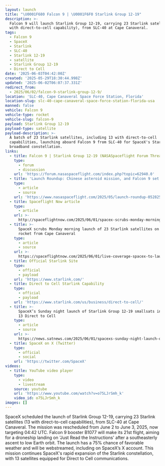 ```yaml
---
layout: launch
title: "\U0001F680 Falcon 9 | \U0001F6F0 Starlink Group 12-19"
description: >-
  Falcon 9 will launch Starlink Group 12-19, carrying 23 Starlink satellites (13
  with direct-to-cell capability), from SLC-40 at Cape Canaveral.
tags:
  - Falcon 9
  - SpaceX
  - Starlink
  - SLC-40
  - Starlink 12-19
  - satellite
  - Starlink Group 12-19
  - Direct to Cell
date: '2025-06-03T04:42:00Z'
created: '2025-05-29T18:30:44.998Z'
updated: '2025-06-02T06:07:37.331Z'
redirect_from:
  - 2025/06/02/falcon-9-starlink-group-12-9/
location: 'SLC-40, Cape Canaveral Space Force Station, Florida'
location-slug: slc-40-cape-canaveral-space-force-station-florida-usa
manned: false
vehicle: Falcon 9
vehicle-type: rocket
vehicle-slug: falcon-9
payload: Starlink Group 12-19
payload-type: satellite
payload-description: >-
  A batch of 23 Starlink satellites, including 13 with direct-to-cell
  capabilities, launching aboard Falcon 9 from SLC-40 for SpaceX's Starlink
  broadband constellation.
links:
  - title: Falcon 9 | Starlink Group 12-19 (NASASpaceflight Forum Thread)
    type:
      - forum
      - discussion
    url: 'https://forum.nasaspaceflight.com/index.php?topic=62940.0'
  - title: 'Launch Roundup: Chinese asteroid mission, and Falcon 9 set to launch'
    type:
      - article
      - source
    url: 'https://www.nasaspaceflight.com/2025/05/launch-roundup-052825/'
  - title: Spaceflight Now article
    type:
      - article
    url: >-
      http://spaceflightnow.com/2025/06/01/spacex-scrubs-monday-morning-launch-of-23-starlink-satellites-on-falcon-9-rocket-from-cape-canaveral/
  - title: >-
      SpaceX scrubs Monday morning launch of 23 Starlink satellites on Falcon 9
      rocket from Cape Canaveral
    type:
      - article
      - source
    url: >-
      https://spaceflightnow.com/2025/06/01/live-coverage-spacex-to-launch-23-starlink-satellites-on-falcon-9-rocket-from-cape-canaveral-11/
  - title: Official Starlink Site
    type:
      - official
      - payload
    url: 'https://www.starlink.com/'
  - title: Direct to Cell Starlink Capability
    type:
      - official
      - payload
    url: 'https://www.starlink.com/us/business/direct-to-cell/'
  - title: >-
      SpaceX’s Sunday night launch of Starlink Group 12-19 smallsats including
      13 Direct to Cell
    type:
      - article
      - source
    url: >-
      https://news.satnews.com/2025/06/01/spacexs-sunday-night-launch-of-starlink-group-12-19-smallsats-including-13-direct-to-cell/
  - title: SpaceX on X (Twitter)
    type:
      - official
      - social
    url: 'https://twitter.com/SpaceX'
videos:
  - title: YouTube video player
    type:
      - video
      - livestream
    source: youtube
    url: 'https://www.youtube.com/watch?v=o75LJrSmh_k'
    video_id: o75LJrSmh_k
images: []
---
```

SpaceX scheduled the launch of Starlink Group 12-19, carrying 23 Starlink satellites (13 with direct-to-cell capabilities), from SLC-40 at Cape Canaveral. The mission was rescheduled from June 2 to June 3, 2025, now targeting 04:42 UTC. Falcon 9 booster B1077 will make its 21st flight, aiming for a droneship landing on 'Just Read the Instructions' after a southeasterly ascent to low Earth orbit. The launch has a 75% chance of favorable weather and will be webstreamed, including on SpaceX’s X account. This mission continues SpaceX's rapid expansion of the Starlink constellation, with 13 satellites equipped for Direct to Cell communications.
